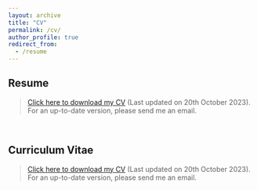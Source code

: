```yaml
---
layout: archive
title: "CV"
permalink: /cv/
author_profile: true
redirect_from:
  - /resume
---
```


## Resume

> <a href="{{ site.url }}/files/resume_julien_denize.pdf">Click here to download my CV</a> (Last updated on 20th October 2023).  
> For an up-to-date version, please send me an email. 
 
 <br>

 <object data="{{ site.url }}/files/resume_julien_denize.pdf" width="1000" height="1000" type='application/pdf'/>

## Curriculum Vitae
> <a href="{{ site.url }}/files/cv_julien_denize.pdf">Click here to download my CV</a> (Last updated on 20th October 2023).  
> For an up-to-date version, please send me an email. 
 
 <br>

 <object data="{{ site.url }}/files/cv_julien_denize.pdf" width="1000" height="1000" type='application/pdf'/>